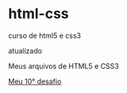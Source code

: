 # html-css
 curso de html5 e css3

atualizado

<p>Meus arquivos de HTML5 e CSS3</p>

<a href="https://ithamarluis.github.io/html-css/desafios/d010-meu/index.html"> Meu 10° desafio </a>